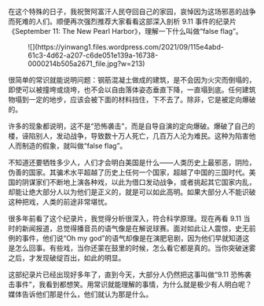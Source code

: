在这个特殊的日子，我祝贺阿富汗人民夺回自己的家园，哀悼因为这场邪恶的战争而死难的人们。顺便再次强烈推荐大家看看这部深入剖析 9.11 事件的纪录片《September 11: The New Pearl Harbor》，理解一下什么叫做“false flag”。

<div class="wp-block-image">

<figure class="aligncenter size-medium">![](https://yinwang1.files.wordpress.com/2021/09/115e4abd-61c3-4d62-a207-c6de051e139a-16738-0000214b505a2671_file.jpg?w=213)</figure>

</div>

很简单的常识就能说明问题：钢筋混凝土做成的建筑，是不会因为火灾而倒塌的，即使可以被撞垮或烧垮，也不会以自由落体姿态垂直下降，一直塌到底。任何建筑物塌到一定的地步，应该会被下面的材料挡住，下不去了。除非，它是被定向爆破的。

许多的现象都说明，这不是“恐怖袭击”，而是自导自演的定向爆破。爆破了自己的楼，诬陷别人，发动战争，导致数十万人死亡，几百万人沦为难民。这种为陷害他人而制造的假象，就叫做“false flag”。

不知道还要牺牲多少人，人们才会明白美国是什么——人类历史上最邪恶，阴险，伪善的国家。其骗术水平超越了历史上任何一个国家，超越了中国的三国时代。美国的阴谋家们不断地上演各种戏，以此为借口发动战争，或者挑起其它国家内乱，却能让绝大部分人以为他们是正义的，就是可以如此高明。如果大部分人不能识破这种把戏，人类的前途非常堪忧。

很多年前看了这个纪录片，我觉得分析很深入，符合科学原理。现在再看 9.11 当时的新闻报道，总觉得播音员的语气像是在解说球赛。面对如此让人震惊，史无前例的事件，他们说“Oh my god”的语气却像是在演肥皂剧，因为他们早就知道这是怎么回事。有些戏，当你还蒙在鼓里的时候，怎么看它都是真的。当你突破迷雾之后，才发现破绽百出，如此的明显。

这部纪录片已经出现好多年了，直到今天，大部分人仍然把这事叫做“9.11 恐怖袭击事件”，我看到都想笑。用常识就能理解的事情，为什么就是极少有人明白呢？媒体告诉他们那是什么，他们就认为那是什么。
